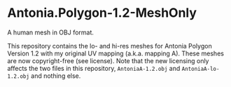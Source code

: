 # Antonia.Polygon-1.2-MeshOnly
A human mesh in OBJ format.

This repository contains the lo- and hi-res meshes for Antonia Polygon Version 1.2 with my original UV mapping (a.k.a. mapping A). These meshes are now copyright-free (see license). Note that the new licensing only affects the two files in this repository, `AntoniaA-1.2.obj` and `AntoniaA-lo-1.2.obj` and nothing else.

